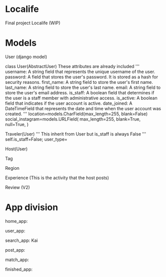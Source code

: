 # Localife
Final project Localife (WIP)


# Models



User (django model)

class User(AbstractUser)
These attributes are already included
'''
username: A string field that represents the unique username of the user.
password: A field that stores the user's password. It is stored as a hash for security reasons.
first_name: A string field to store the user's first name.
last_name: A string field to store the user's last name.
email: A string field to store the user's email address.
is_staff: A boolean field that determines if the user is a staff member with administrative access.
is_active: A boolean field that indicates if the user account is active.
date_joined: A DateTimeField that represents the date and time when the user account was created.
'''
location=models.CharField(max_length=255, blank=False)
social_instagram=models.URLField(
    max_length=255,
    blank=True,
    null=True,
)


Traveler(User)
'''
This inherit from User but is_staff is always False
'''
self.is_staff=False;
user_type=




Host(User)



Tag



Region




Experience (This is the activity that the host posts)


Review (V2)




# App division

home_app:

user_app:

search_app: Kai

post_app:

match_app:

finished_app:


